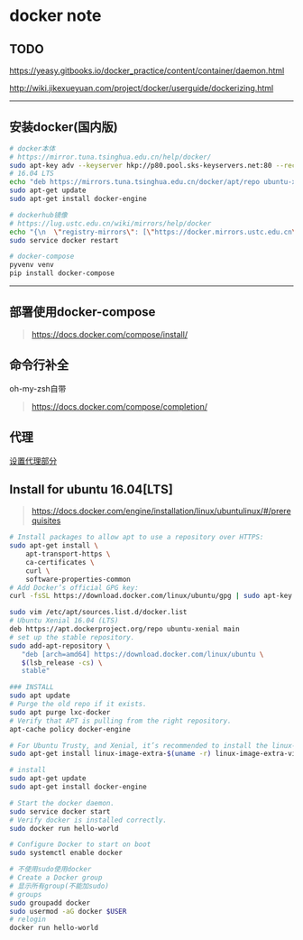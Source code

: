 docker note
===========

TODO
----

https://yeasy.gitbooks.io/docker_practice/content/container/daemon.html

http://wiki.jikexueyuan.com/project/docker/userguide/dockerizing.html

---------------------------------------------------------


安装docker(国内版)
----------------

``` sh
# docker本体
# https://mirror.tuna.tsinghua.edu.cn/help/docker/
sudo apt-key adv --keyserver hkp://p80.pool.sks-keyservers.net:80 --recv-keys 58118E89F3A912897C070ADBF76221572C52609D
# 16.04 LTS
echo "deb https://mirrors.tuna.tsinghua.edu.cn/docker/apt/repo ubuntu-xenial main" | sudo tee /etc/apt/sources.list.d/docker.list
sudo apt-get update
sudo apt-get install docker-engine

# dockerhub镜像
# https://lug.ustc.edu.cn/wiki/mirrors/help/docker
echo "{\n  \"registry-mirrors\": [\"https://docker.mirrors.ustc.edu.cn\"]\n}" | sudo tee /etc/docker/daemon.json
sudo service docker restart

# docker-compose
pyvenv venv
pip install docker-compose
```

--------------------------------------------------------

部署使用docker-compose
--------------------

> <https://docs.docker.com/compose/install/>

命令行补全
--------

oh-my-zsh自带

> <https://docs.docker.com/compose/completion/>


代理
---

[设置代理部分](https://segmentfault.com/a/1190000006146697)

Install for ubuntu 16.04[LTS]
-------

> <https://docs.docker.com/engine/installation/linux/ubuntulinux/#/prerequisites>

``` bash
# Install packages to allow apt to use a repository over HTTPS:
sudo apt-get install \
    apt-transport-https \
    ca-certificates \
    curl \
    software-properties-common
# Add Docker’s official GPG key:
curl -fsSL https://download.docker.com/linux/ubuntu/gpg | sudo apt-key add -

sudo vim /etc/apt/sources.list.d/docker.list
# Ubuntu Xenial 16.04 (LTS)
deb https://apt.dockerproject.org/repo ubuntu-xenial main
# set up the stable repository.
sudo add-apt-repository \
   "deb [arch=amd64] https://download.docker.com/linux/ubuntu \
   $(lsb_release -cs) \
   stable"

### INSTALL
sudo apt update
# Purge the old repo if it exists.
sudo apt purge lxc-docker
# Verify that APT is pulling from the right repository.
apt-cache policy docker-engine

# For Ubuntu Trusty, and Xenial, it’s recommended to install the linux-image-extra-* kernel packages. The linux-image-extra-* packages allows you use the aufs storage driver.
sudo apt-get install linux-image-extra-$(uname -r) linux-image-extra-virtual

# install
sudo apt-get update
sudo apt-get install docker-engine

# Start the docker daemon.
sudo service docker start
# Verify docker is installed correctly.
sudo docker run hello-world

# Configure Docker to start on boot
sudo systemctl enable docker

# 不使用sudo使用docker
# Create a Docker group
# 显示所有group(不能加sudo)
# groups
sudo groupadd docker
sudo usermod -aG docker $USER
# relogin
docker run hello-world
```
